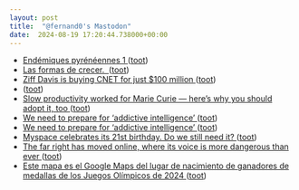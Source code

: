 ```yaml
---
layout: post
title:  "@fernand0's Mastodon"
date:  2024-08-19 17:20:44.738000+00:00
---
```

*  [Endémiques pyrénéennes 1 ](http://botazoom.over-blog.com/2024/07/endemiques-pyreneennes-1.htm) ([toot](https://mastodon.social/@fernand0/112989834099577308))
*  [Las formas de crecer.  ](https://avecesunafoto.wordpress.com/2024/08/19/las-formas-de-crecer) ([toot](https://mastodon.social/@fernand0/112989697493884882))
*  [Ziff Davis is buying CNET for just $100 million ](https://www.theverge.com/2024/8/6/24214374/cnet-zeff-davis-acquisition-digital-media-100-millio) ([toot](https://mastodon.social/@fernand0/112989576625109502))
*  [ ](https://masto.ai/@trinux) ([toot](https://mastodon.social/@fernand0/112989515729266118))
*  [Slow productivity worked for Marie Curie — here’s why you should adopt it, too ](https://www.nature.com/articles/d41586-024-02540-) ([toot](https://mastodon.social/@fernand0/112989307267456308))
*  [We need to prepare for ‘addictive intelligence’ ](https://www.technologyreview.com/2024/08/05/1095600/we-need-to-prepare-for-addictive-intelligence) ([toot](https://mastodon.social/@fernand0/112989242676240267))
*  [We need to prepare for ‘addictive intelligence’ ](https://www.technologyreview.com/2024/08/05/1095600/we-need-to-prepare-for-addictive-intelligence) ([toot](https://mastodon.social/@fernand0/112988866731987726))
*  [Myspace celebrates its 21st birthday. Do we still need it? ](https://triblive.com/business/technology/myspace-celebrates-its-21st-birthday-do-we-still-need-it) ([toot](https://mastodon.social/@fernand0/112988688195141256))
*  [The far right has moved online, where its voice is more dangerous than ever ](https://www.theguardian.com/politics/article/2024/aug/03/the-far-right-has-moved-online-where-its-voice-is-more-dangerous-than-eve) ([toot](https://mastodon.social/@fernand0/112988494011565701))
*  [Este mapa es el Google Maps del lugar de nacimiento de ganadores de medallas de los Juegos Olímpicos de 2024 ](https://www.genbeta.com/actualidad/este-mapa-google-maps-lugar-nacimiento-ganadores-medallas-juegos-olimpicos-202) ([toot](https://mastodon.social/@fernand0/112988216530260670))
